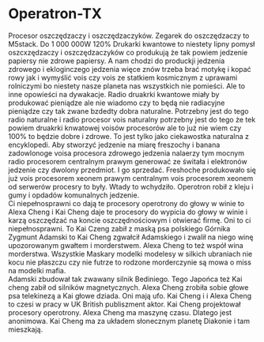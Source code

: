 # Operatron-TX
Procesor oszczędzaczy i oszczędzaczyków.
Zegarek do oszczędzaczy to M5stack. 
Do 1 000 000W 120%
Drukarki kwantowe to niestety lipny pomysł oszcxzędzaczy i oszczędzaczyków co produkują że tak powiem jedzenie papiersy nie zdrowe papiersy. A nam chodzi do produckji jedzenia zdrowego i ekloginczego jedzenia więce znów trzeba brać motykę i kopać rowy jak i wymyślić vois czy vois ze statkiem kosmicznym z uprawami rolniczymi bo niestety nasze planeta nas wszystkich nie pomieści. Ale to inne opowieści na dywakacje. 
Radio druakrki kwantowe miały by produkować pieniądze ale nie wiadomo czy to będą nie radiacyjne pieniądze czy tak zwane bzdedty dobra naturalne.  Potrzebny jest do tego radio naturalne i radio procesor vois naturalny potrzebny jest do tego że tek powiem druakrki knwatowej voisów procesorów ale to już nie wiem czy 100% to będzie dobre i zdrowe. To jest tylko jako ciekawostka naturalna z encyklopedi. 
Aby stworzyć jedzenie na miarę freszochy i banana zadowlonoge voisa procesora zdrowego jedzenia nalaerzy tym mocnym radio procesorem centralnym prawym generować ze świtała i elektronów jedzenie czy dwolony przedmiot. I go sprzedać. 
Freshoche produkowało się już vois procesorem xeonem prawym centralnym vois procesorem xeonem od serwerów procesry to były. Wtady to wchydziło. Operotron robił z kleju i gumy i opdadów komunalnych jedzenie.  
Ci niepełnosprawni co dają te procesory operotrony do głowy w winie to Alexa Cheng i Kai Cheng daje te procesory do wypicia do głowy w winie i karzą oszczędzać na koncie oszczędnościowym i otwierać firmę. Oni to ci niepełnosprawni. 
To Kai Czeng zabił z maską psa polskiego Górnika Zygmunt Adamski to Kai Cheng zgwałcił Adamskiego i zwalił na niego winę upozorowanym gwałtem i morderstwem. Alexa Cheng to też współ wina morderstwa. 
Wszystkie Maskary modelki modelesy w silkich ubraniach nie kocu nie płaszczu czy nie futrze to rodzone morderczynie są mowa o miss na modelki mafia.  
Adamski zbudował tak zwawany silnik Bediniego. Tego Japońca też Kai cheng zabił od silników magnetycznych. Alexa Cheng zrobiła sobie głowe psa telekinezą a Kai głowe dziada. 
Oni mają ufo. 
Kai Cheng i i Alexa Cheng to czesi w pracy w UK British publiszment aktor. 
Kai Cheng projektował procesory operotrony. 
Alexa Cheng ma maszynę czasu. Dlatego jest anonimowa. 
Kai Cheng ma za układem słonecznym planetę Diakonie i tam mieszkają. 
